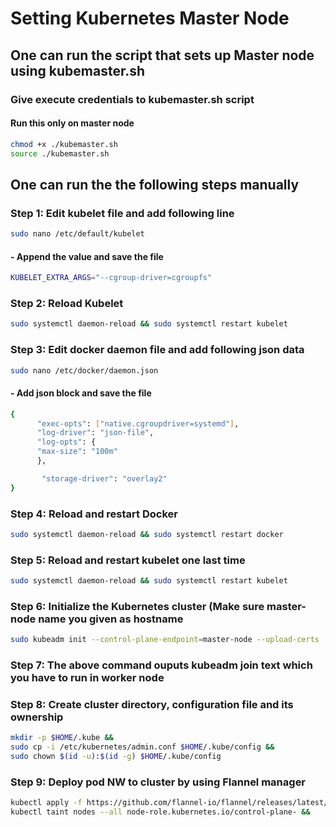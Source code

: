 # Setting Kubernetes Master Node
## One can run the script that sets up Master node using kubemaster.sh
### Give execute credentials to kubemaster.sh script
#### Run this only on master node 
```bash
chmod +x ./kubemaster.sh
source ./kubemaster.sh
```
## One can run the the following steps manually 
### Step 1: Edit kubelet file and add following line
```bash
sudo nano /etc/default/kubelet
```
#### - Append the value and save the file
```bash
KUBELET_EXTRA_ARGS="--cgroup-driver=cgroupfs"
```
### Step 2: Reload Kubelet
```bash
sudo systemctl daemon-reload && sudo systemctl restart kubelet
```
### Step 3: Edit docker daemon file and add following json data
```bash
sudo nano /etc/docker/daemon.json
```
#### - Add json block and save the file
```bash
{
      "exec-opts": ["native.cgroupdriver=systemd"],
      "log-driver": "json-file",
      "log-opts": {
      "max-size": "100m"
      },

       "storage-driver": "overlay2"
}
```
### Step 4: Reload and restart Docker
```bash
sudo systemctl daemon-reload && sudo systemctl restart docker
```
### Step 5: Reload and restart kubelet one last time
```bash
sudo systemctl daemon-reload && sudo systemctl restart kubelet
```
### Step 6: Initialize the Kubernetes cluster (Make sure master-node name you given as hostname
```bash
sudo kubeadm init --control-plane-endpoint=master-node --upload-certs
```

### Step 7: The above command ouputs kubeadm join text which you have to run in worker node 

### Step 8: Create cluster directory, configuration file and its ownership
```bash
mkdir -p $HOME/.kube &&
sudo cp -i /etc/kubernetes/admin.conf $HOME/.kube/config &&
sudo chown $(id -u):$(id -g) $HOME/.kube/config
```
### Step 9: Deploy pod NW to cluster by using Flannel manager
```bash
kubectl apply -f https://github.com/flannel-io/flannel/releases/latest/download/kube-flannel.yml &&
kubectl taint nodes --all node-role.kubernetes.io/control-plane- &&
```
